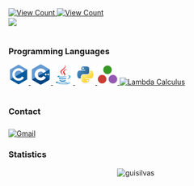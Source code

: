 <a align="left" target="_blank" href="https://stackoverflow.com/users/26951169/guideverdade">
  <!-- Stack Overflow -->
  <img src="https://img.shields.io/badge/-Stackoverflow-FE7A16?logo=stack-overflow&logoColor=white" alt="View Count" />
  <!-- Views Count -->
  <img src="https://komarev.com/ghpvc/?username=guisilvas&label=Profile%20views&color=0e75b6&style=flat" alt="View Count" />
</a>

<br>

<!-- GIF -->
<a href="https://www.khanacademy.org/science/physical-chemistry-essentials/x98cdf762ed888601:structure-of-atom/x98cdf762ed888601:quantum-mechanical-model-of-hydrogen-atom/a/the-quantum-mechanical-model-of-the-atom" target="_blank">
<img align="center" width="400" src="https://media0.giphy.com/media/v1.Y2lkPTc5MGI3NjExa242d2szdXIwbzBvYXdpc2t4bzNzamxlYXAycHpxbzN1MHoxb3F5ZyZlcD12MV9pbnRlcm5hbF9naWZfYnlfaWQmY3Q9Zw/OJx9IF20uGvF6/giphy.gif">
</a>

<!--
<h1> Test </h1>
<img align="center" width="400" src="https://media3.giphy.com/media/v1.Y2lkPTc5MGI3NjExNXY2ZGVnMXNxbTZ6OTRncnh2Z2FwN2d4eTBvN2h5ZHptMTdvZW0weCZlcD12MV9pbnRlcm5hbF9naWZfYnlfaWQmY3Q9Zw/G7Pc0fNwuVzYk/giphy.gif">

<h1> Test </h1>
<img align="center" width="400" src="https://media0.giphy.com/media/v1.Y2lkPTc5MGI3NjExejIyYTdicWIzOWxhOHVpOWw1ZmJqZHg0c3A0Y29yYXd5ajI3ZTI3OSZlcD12MV9pbnRlcm5hbF9naWZfYnlfaWQmY3Q9Zw/iTPQuX1ipdrNe/giphy.gif">

<h1> Math beauty </h1>
<img align="center" width="400" src="https://media3.giphy.com/media/v1.Y2lkPTc5MGI3NjExcDBnbW1zcWw5NW85ZnI3amFqN2l4ZnFiYjN2YWZicTFhNmdiYnlqdCZlcD12MV9pbnRlcm5hbF9naWZfYnlfaWQmY3Q9Zw/6wlrY2ABvHxDi/giphy.gif">
-->
<br>
<br>

<!-- Programming Language Section -->
<h3 align="left">Programming Languages</h3>

<div>
  <a href="https://www.cprogramming.com/" target="_blank" rel="noreferrer">
    <img src="https://raw.githubusercontent.com/devicons/devicon/master/icons/c/c-original.svg" alt="C" width="40" height="40"/>
  </a>
  <a href="https://cplusplus.com/" target="_blank" rel="noreferrer">
    <img src="https://raw.githubusercontent.com/devicons/devicon/master/icons/cplusplus/cplusplus-original.svg" alt="C++" width="40" height="40"/>
  </a>
  <a href="https://www.java.com" target="_blank" rel="noreferrer">
    <img src="https://raw.githubusercontent.com/devicons/devicon/master/icons/java/java-original.svg" alt="Java" width="40" height="40"/>
  </a>
  <a href="https://www.python.org" target="_blank" rel="noreferrer"> 
    <img src="https://raw.githubusercontent.com/devicons/devicon/master/icons/python/python-original.svg" alt="python" width="40" height="40"/>
  </a>
  <a href="https://julialang.org/" target="_blank" rel="noreferrer">
    <img src="https://raw.githubusercontent.com/devicons/devicon/master/icons/julia/julia-original.svg" alt="Julia" width="40" height="40"/>
  </a>
  <a href="https://eecs390.github.io/notes/theory.html" target="_blank" rel="noreferrer">
    <img src="https://imgs.search.brave.com/DgPx3c7rRREGfupu1uXUv8uBj2epcTlooplXFpSi1Tw/rs:fit:860:0:0:0/g:ce/aHR0cHM6Ly9pbWcu/ZnJlZXBpay5jb20v/cHJlbWl1bS12ZWN0/b3IvZ3JlZWstYWxw/aGFiZXQtc3ltYm9s/LWxhbWJkYV84NzUy/NDAtNTM4LmpwZz9z/ZW10PWFpc19oeWJy/aWQ" alt="Lambda Calculus" width="40" height="40"/>
  </a>
</div>

<br>

<!-- Contact -->
<h3 align="left">Contact</h3>

<a target="_blank" href="mailto:guilhermesoaressilvadev@gmail.com">
  <img src="https://storage.googleapis.com/gweb-workspace-assets/uploads/7uffzv9dk4sn-2ANudyZddMUfBdOX8YWDbe-8da52413e8fe627a74e653f02de3e001-Gmail.svg" alt="Gmail" style="width:40px; margin-top: 8px;" align="center">
</a>

<br>

<!-- Statistics -->
<h3 align="left">Statistics</h3>
<div align="center">
  <!-- <img width="49%" height="195px" src="https://github-readme-stats.vercel.app/api?username=guisilvas&theme=transparent&bg_color=FFF&border_color=FFA500&show_icons=true&icon_color=FFA500&title_color=000&text_color=000"/> -->
  <img align="center" src="https://github-readme-streak-stats.herokuapp.com/?user=guisilvas&" alt="guisilvas" />
</div>

<!--
<a href="https://www.linkedin.com/in/guisilvas/"><img src="images/linkedin_icon.png" alt="Linkedin" style="width:40px; margin-left: 10px;" align="center"></a>
-->

<!-- View Counter (since 01/04/2025)
Views since 01/04/2025

<a target="_blank" href="https://plato.stanford.edu/entries/goedel-incompleteness/"> 
<img src="https://profile-counter.glitch.me/guisilvas/count.svg" alt="Counter" />
</a>
-->

<!--
<center><img align="right" width="400" src="https://media1.giphy.com/media/v1.Y2lkPTc5MGI3NjExbTFzamo4dHZrNm13ZHBsN3hzN2xzdWtjNWEwcjM2ejhrZnloZXNoZyZlcD12MV9pbnRlcm5hbF9naWZfYnlfaWQmY3Q9Zw/8qUjDf9PZlHZ6/giphy.gif"></center>
-->

<!-- Subtitle 
<h3 align="left"><p>0 ÷ 0 =</p></h3>
<img align="right" width="400" src="https://media4.giphy.com/media/SVCSsoKU5v6ZJLk07n/giphy.gif">
-->
